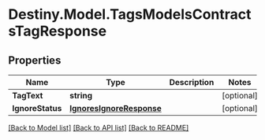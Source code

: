 # Destiny.Model.TagsModelsContractsTagResponse

## Properties

Name | Type | Description | Notes
------------ | ------------- | ------------- | -------------
**TagText** | **string** |  | [optional] 
**IgnoreStatus** | [**IgnoresIgnoreResponse**](IgnoresIgnoreResponse.md) |  | [optional] 

[[Back to Model list]](../README.md#documentation-for-models) [[Back to API list]](../README.md#documentation-for-api-endpoints) [[Back to README]](../README.md)

